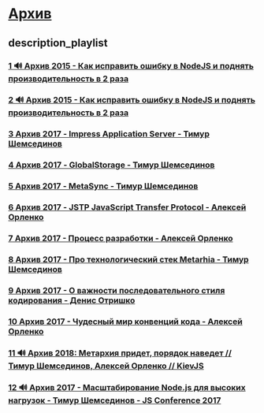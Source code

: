 # [Архив](/playlist?list=PLHhi8ymDMrQZtQJO5Qt1eUwMdo1aMOasd)

## description_playlist



### [1 🔊 Архив 2015 - Как исправить ошибку в NodeJS и поднять производительность в 2 раза](https://www.youtube.com/watch?v=As4XV-dtgeg)

### [2 🔊 Архив 2015 - Как исправить ошибку в NodeJS и поднять производительность в 2 раза](https://www.youtube.com/watch?v=As4XV-dtgeg)

### [3 Архив 2017 - Impress Application Server - Тимур Шемсединов](https://www.youtube.com/watch?v=ymueF-9FDCs)

### [4 Архив 2017 - GlobalStorage - Тимур Шемсединов](https://www.youtube.com/watch?v=BMtDj5dP3e0)

### [5 Архив 2017 - MetaSync - Тимур Шемсединов](https://www.youtube.com/watch?v=xNfOv9I1MDk)

### [6 Архив 2017 - JSTP  JavaScript Transfer Protocol -  Алексей Орленко](https://www.youtube.com/watch?v=So-y0TGSjtI)

### [7 Архив 2017 - Процесс разработки - Алексей Орленко](https://www.youtube.com/watch?v=FMFRl1xkhjU)

### [8 Архив 2017 - Про технологический стек Metarhia - Тимур Шемсединов](https://www.youtube.com/watch?v=x5-dl1vKa-8)

### [9 Архив 2017 - О важности последовательного стиля кодирования - Денис Отришко](https://www.youtube.com/watch?v=eRrJbyY-ipY)

### [10 Архив 2017 - Чудесный мир конвенций кода - Алексей Орленко](https://www.youtube.com/watch?v=Igbs4BrIhKY)

### [11 🔊 Архив 2018: Метархия придет, порядок наведет // Тимур Шемсединов, Алексей Орленко // KievJS](https://www.youtube.com/watch?v=G3IWQP4gVSg)

### [12 🔊 Архив 2017 - Масштабирование Node.js для высоких нагрузок - Тимур Шемсединов - JS Conference 2017](https://www.youtube.com/watch?v=-yJWLaJ31NI)


